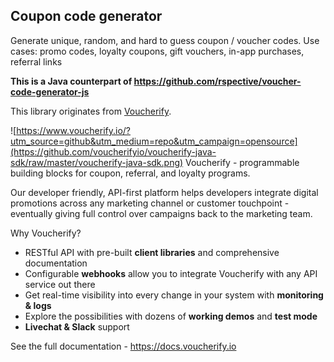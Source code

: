 ## Coupon code generator

Generate unique, random, and hard to guess coupon / voucher codes. Use cases: promo codes, loyalty coupons, gift vouchers, in-app purchases, referral links

**This is a Java counterpart of https://github.com/rspective/voucher-code-generator-js**


This library originates from [Voucherify](https://www.voucherify.io/?utm_source=github&utm_medium=repo&utm_campaign=opensource).

![https://www.voucherify.io/?utm_source=github&utm_medium=repo&utm_campaign=opensource](https://github.com/voucherifyio/voucherify-java-sdk/raw/master/voucherify-java-sdk.png)
Voucherify - programmable building blocks for coupon, referral, and loyalty programs.

Our developer friendly, API-first platform helps developers integrate digital promotions across any marketing channel or customer touchpoint - eventually giving full control over campaigns back to the marketing team. 

Why Voucherify?
* RESTful API with pre-built **client libraries** and comprehensive documentation
* Configurable **webhooks** allow you to integrate Voucherify with any API service out there
* Get real-time visibility into every change in your system with **monitoring & logs**
* Explore the possibilities with dozens of **working demos** and **test mode**
* **Livechat & Slack** support

See the full documentation - https://docs.voucherify.io
